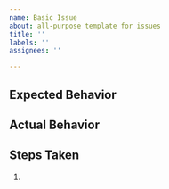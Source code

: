 ```yaml
---
name: Basic Issue
about: all-purpose template for issues
title: ''
labels: ''
assignees: ''

---
```


## Expected Behavior


## Actual Behavior


## Steps Taken

  1.
